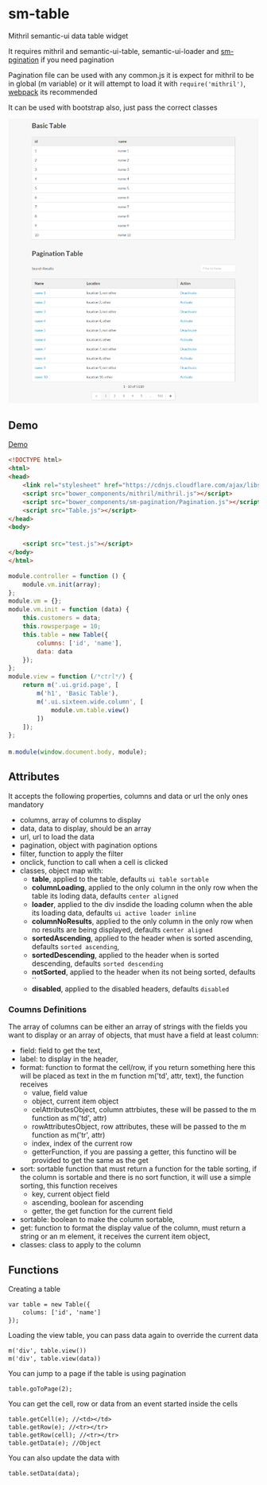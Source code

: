 # sm-table
Mithril semantic-ui data table widget

It requires mithril and semantic-ui-table, semantic-ui-loader and [sm-pgination](https://github.com/pinguxx/sm-pagination) if you need pagination

Pagination file can be used with any common.js it is expect for mithril to be in global (m variable) or it will attempt to load it with `require('mithril')`, [webpack](http://webpack.github.io/docs/) its recommended

It can be used with bootstrap also, just pass the correct classes

![Alt text](table_example.png)

## Demo

[Demo](http://pinguxx.github.io/sm-table/)

```html
<!DOCTYPE html>
<html>
<head>
    <link rel="stylesheet" href="https://cdnjs.cloudflare.com/ajax/libs/semantic-ui/1.10.3/semantic.min.css">
    <script src="bower_components/mithril/mithril.js"></script>
    <script src="bower_components/sm-pagination/Pagination.js"></script>
    <script src="Table.js"></script>
</head>
<body>

    <script src="test.js"></script>
</body>
</html>
```

```JavaScript
module.controller = function () {
    module.vm.init(array);
};
module.vm = {};
module.vm.init = function (data) {
    this.customers = data;
    this.rowsperpage = 10;
    this.table = new Table({
        columns: ['id', 'name'],
        data: data
    });
};
module.view = function (/*ctrl*/) {
    return m('.ui.grid.page', [
        m('h1', 'Basic Table'),
        m('.ui.sixteen.wide.column', [
            module.vm.table.view()
        ])
    ]);
};

m.module(window.document.body, module);
```

## Attributes
It accepts the following properties, columns and data or url the only ones mandatory

 * columns, array of columns to display
 * data, data to display, should be an array
 * url, url to load the data
 * pagination, object with pagination options
 * filter, function to apply the filter
 * onclick, function to call when a cell is clicked
 * classes, object map with:
    * **table**, applied to the table, defaults `ui table sortable`
    * **columnLoading**, applied to the only column in the only row when the table its loding data, defaults `center aligned`
    * **loader**, applied to the div insdide the loading column when the able its loading data, defaults `ui active loader inline`
    * **columnNoResults**, applied to the only column in the only row when no results are being displayed, defaults `center aligned`
    * **sortedAscending**, applied to the header when is sorted ascending, defaults `sorted ascending`,
    * **sortedDescending**, applied to the header when is sorted descending, defaults `sorted descending`
    * **notSorted**, applied to the header when its not being sorted, defaults ``
    * **disabled**, applied to the disabled headers, defaults `disabled`
    
### Coumns Definitions

The array of columns can be either an array of strings with the fields you want to display or an array of objects, that must have a field at least
column:
 * field: field to get the text,
 * label: to display in the header,
 * format: function to format the cell/row, if you return something here this will be placed as text in the m function m('td', attr, text), the function receives
    * value, field value
    * object, current item object
    * celAttributesObject, column attrbiutes, these will be passed to the m function as m('td', attr)
    * rowAttributesObject, row attributes, these will be passed to the m function as m('tr', attr)
    * index, index of the current row
    * getterFunction, if you are passing a getter, this functino will be provided to get the same as the get
 * sort: sortable function that must return a function for the table sorting, if the column is sortable and there is no sort function, it will use a simple sorting, this function receives
    * key, current object field
    * ascending, boolean for ascending
    * getter, the get function for the current field
 * sortable: boolean to make the column sortable,
 * get: function to format the display value of the column, must return a string or an m element, it receives the current item object,
 * classes: class to apply to the column

## Functions
Creating a table
```JavaScrit
var table = new Table({
    colums: ['id', 'name']
});
```
Loading the view table, you can pass data again to override the current data
```JavaScrit
m('div', table.view())
m('div', table.view(data))
```
You can jump to a page if the table is using pagination
```JavaScrit
table.goToPage(2);
```
You can get the cell, row or data from an event started inside the cells
```JavaScrit
table.getCell(e); //<td></td>
table.getRow(e); //<tr></tr>
table.getRow(cell); //<tr></tr>
table.getData(e); //Object
```
You can also update the data with
```JavaScrit
table.setData(data);
```
